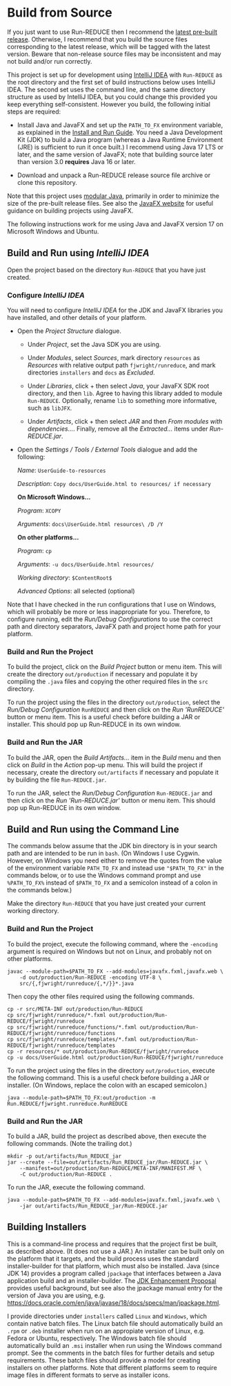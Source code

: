 # Build from Source

If you just want to use Run-REDUCE then I recommend the [latest
pre-built
release](https://github.com/fjwright/Run-REDUCE/releases/latest).
Otherwise, I recommend that you build the source files corresponding
to the latest release, which will be tagged with the latest version.
Beware that non-release source files may be inconsistent and may not
build and/or run correctly.

This project is set up for development using [IntelliJ
IDEA](https://www.jetbrains.com/idea/) with `Run-REDUCE` as the root
directory and the first set of build instructions below uses IntelliJ
IDEA. The second set uses the command line, and the same directory
structure as used by IntelliJ IDEA, but you could change this provided
you keep everything self-consistent. However you build, the following
initial steps are required:

- Install Java and JavaFX and set up the `PATH_TO_FX` environment
  variable, as explained in the [Install and Run
  Guide](https://fjwright.github.io/Run-REDUCE/InstallAndRun.html). You
  need a Java Development Kit (JDK) to build a Java program (whereas a
  Java Runtime Environment (JRE) is sufficient to run it once built.) I
  recommend using Java 17 LTS or later, and the same version of JavaFX;
  note that building source later than version 3.0 **requires** Java 16
  or later.

- Download and unpack a Run-REDUCE release source file archive or
  clone this repository.

Note that this project uses [modular
Java](https://www.oracle.com/uk/corporate/features/understanding-java-9-modules.html),
primarily in order to minimize the size of the pre-built release
files. See also the [JavaFX website](https://openjfx.io/) for useful
guidance on building projects using JavaFX.

The following instructions work for me using Java and JavaFX version 17 on
Microsoft Windows and Ubuntu.

## Build and Run using _IntelliJ IDEA_

Open the project based on the directory `Run-REDUCE` that you have
just created.

### Configure _IntelliJ IDEA_

You will need to configure _IntelliJ IDEA_ for the JDK and JavaFX
libraries you have installed, and other details of your platform.

- Open the _Project Structure_ dialogue.

  - Under _Project_, set the Java SDK you are using.

  - Under _Modules_, select _Sources_, mark directory `resources` as
    _Resources_ with relative output path `fjwright/runreduce`, and mark
    directories `installers` and `docs` as _Excluded_.

  - Under _Libraries_, click + then select _Java_, your JavaFX SDK root
    directory, and then `lib`. Agree to having this library added to
    module `Run-REDUCE`. Optionally, rename `lib` to something more
    informative, such as `libJFX`.

  - Under _Artifacts_, click + then select _JAR_ and then _From modules
    with dependencies..._. Finally, remove all the _Extracted..._ items
    under _Run-REDUCE.jar_.

- Open the _Settings / Tools / External Tools_ dialogue and
  add the following:

  _Name_: `UserGuide-to-resources`

  _Description_: `Copy docs/UserGuide.html to resources/ if necessary`

  **On Microsoft Windows...**

  _Program_: `XCOPY`

  _Arguments_: `docs\UserGuide.html resources\ /D /Y`

  **On other platforms...**

  _Program_: `cp`

  _Arguments_: `-u docs/UserGuide.html resources/`

  _Working directory_: `$ContentRoot$`

  _Advanced Options_: all selected (optional)

Note that I have checked in the run configurations that I use on
Windows, which will probably be more or less inappropriate for you.
Therefore, to configure running, edit the _Run/Debug Configurations_
to use the correct path and directory separators, JavaFX path and
project home path for your platform.

### Build and Run the Project

To build the project, click on the _Build Project_ button or menu
item. This will create the directory `out/production` if necessary
and populate it by compiling the `.java` files and copying the other
required files in the `src` directory.

To run the project using the files in the directory `out/production`,
select the _Run/Debug Configuration_ `RunREDUCE` and then click on the
_Run 'RunREDUCE'_ button or menu item. This is a useful check before
building a JAR or installer. This should pop up Run-REDUCE in its own
window.

### Build and Run the JAR

To build the JAR, open the _Build Artifacts..._ item in the _Build_
menu and then click on _Build_ in the _Action_ pop-up menu. This will
build the project if necessary, create the directory `out/artifacts`
if necessary and populate it by building the file `Run-REDUCE.jar`.

To run the JAR, select the _Run/Debug Configuration_ `Run-REDUCE.jar`
and then click on the _Run 'Run-REDUCE.jar'_ button or menu item.
This should pop up Run-REDUCE in its own window.

## Build and Run using the Command Line

The commands below assume that the JDK bin directory is in your search
path and are intended to be run in `bash`. (On Windows I use Cygwin.
However, on Windows you need either to remove the quotes from the
value of the environment variable `PATH_TO_FX` and instead use
`"$PATH_TO_FX"` in the commands below, or to use the Windows command
prompt and use `%PATH_TO_FX%` instead of `$PATH_TO_FX` and a semicolon
instead of a colon in the commands below.)

Make the directory `Run-REDUCE` that you have just created your
current working directory.

### Build and Run the Project

To build the project, execute the following command, where the
`-encoding` argument is required on Windows but not on Linux, and
probably not on other platforms.

```shell
javac --module-path=$PATH_TO_FX --add-modules=javafx.fxml,javafx.web \
    -d out/production/Run-REDUCE -encoding UTF-8 \
    src/{,fjwright/runreduce/{,*/}}*.java
```

Then copy the other files required using the following commands.

```shell
cp -r src/META-INF out/production/Run-REDUCE
cp src/fjwright/runreduce/*.fxml out/production/Run-REDUCE/fjwright/runreduce
cp src/fjwright/runreduce/functions/*.fxml out/production/Run-REDUCE/fjwright/runreduce/functions
cp src/fjwright/runreduce/templates/*.fxml out/production/Run-REDUCE/fjwright/runreduce/templates
cp -r resources/* out/production/Run-REDUCE/fjwright/runreduce
cp -u docs/UserGuide.html out/production/Run-REDUCE/fjwright/runreduce
```

To run the project using the files in the directory `out/production`,
execute the following command. This is a useful check before building
a JAR or installer. (On Windows, replace the colon with an escaped
semicolon.)

```shell
java --module-path=$PATH_TO_FX:out/production -m Run.REDUCE/fjwright.runreduce.RunREDUCE
```

### Build and Run the JAR

To build a JAR, build the project as described above, then execute the
following commands. (Note the trailing dot.)

```shell
mkdir -p out/artifacts/Run_REDUCE_jar
jar --create --file=out/artifacts/Run_REDUCE_jar/Run-REDUCE.jar \
    --manifest=out/production/Run-REDUCE/META-INF/MANIFEST.MF \
    -C out/production/Run-REDUCE .
```

To run the JAR, execute the following command.

```shell
java --module-path=$PATH_TO_FX --add-modules=javafx.fxml,javafx.web \
    -jar out/artifacts/Run_REDUCE_jar/Run-REDUCE.jar
```

## Building Installers

This is a command-line process and requires that the project first be
built, as described above. (It does not use a JAR.) An installer can
be built only on the platform that it targets, and the build process
uses the standard installer-builder for that platform, which must also
be installed. Java (since JDK 14) provides a program called
`jpackage` that interfaces between a Java application build and an
installer-builder. The [JDK Enhancement
Proposal](https://openjdk.org/jeps/392) provides useful background,
but see also the jpackage manual entry for the version of Java you are
using,
e.g. https://docs.oracle.com/en/java/javase/18/docs/specs/man/jpackage.html.

I provide directories under `installers` called `Linux` and `Windows`,
which contain native batch files. The Linux batch file should
automatically build an `.rpm` or `.deb` installer when run on an
appropiate version of Linux, e.g. Fedora or Ubuntu, respectively. The
Windows batch file should automatically build an `.msi` installer when
run using the Windows command prompt. See the comments in the batch
files for further details and setup requirements. These batch files
should provide a model for creating installers on other platforms.
Note that different platforms seem to require image files in different
formats to serve as installer icons.
